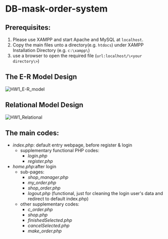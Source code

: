 # DB-mask-order-system

## Prerequisites:
1. Please use XAMPP and start Apache and MySQL at `localhost`.
2. Copy the main files unto a directory(e.g. `htdocs`) under XAMPP Installation Directory (e.g. `c:\xampp\`)
3. use a browser to open the required file (`url:localhost/\<your directory\>`)

## The E-R Model Design
![HW1_E-R_model](https://user-images.githubusercontent.com/50168588/223702990-306f1843-5b18-47bf-b461-1c81405a3c59.png)

## Relational Model Design
![HW1_Relational](https://user-images.githubusercontent.com/50168588/223703194-d5cee5c3-a21a-44d8-9063-92efff3f0c5a.png)

## The main codes:
* *index.php*: default entry webpage, before register & login
  * supplementary functional PHP codes:
    * *login.php*
    * *register.php*
* *home.php*:after login
  * sub-pages:
    * *shop_manager.php*
    * *my_order.php*
    * *shop_order.php*
    * *logout.php* (functional, just for cleaning the login user's data and redirect to default index.php)
  * other supplementary codes:
    * *c_order.php*
    * *shop.php*
    * *finishedSelected.php*
    * *cancelSelected.php*
    * *make_order.php*
